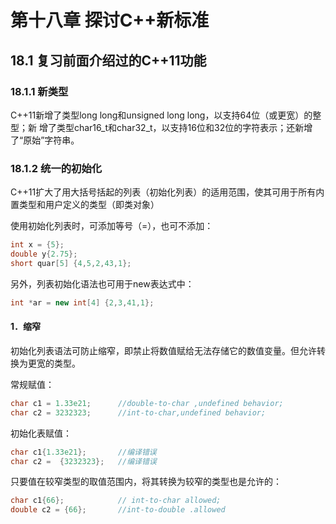 # 第十八章 探讨C++新标准
## 18.1 复习前面介绍过的C++11功能

### 18.1.1 新类型

C++11新增了类型long long和unsigned long long，以支持64位（或更宽）的整型；新
增了类型char16_t和char32_t，以支持16位和32位的字符表示；还新增了“原始”字符串。

### 18.1.2 统一的初始化

C++11扩大了用大括号括起的列表（初始化列表）的适用范围，使其可用于所有内置类型和用户定义的类型（即类对象）

使用初始化列表时，可添加等号（=），也可不添加：

```cpp
int x = {5};
double y{2.75};
short quar[5] {4,5,2,43,1};
```

另外，列表初始化语法也可用于new表达式中：

```cpp
int *ar = new int[4] {2,3,41,1};
```

#### 1．缩窄

初始化列表语法可防止缩窄，即禁止将数值赋给无法存储它的数值变量。但允许转换为更宽的类型。

常规赋值：

```cpp
char c1 = 1.33e21;  	//double-to-char ,undefined behavior;
char c2 = 3232323;  	//int-to-char,undefined behavior;
```

初始化表赋值：

```cpp
char c1{1.33e21};		//编译错误
char c2 =  {3232323};	//编译错误
```

只要值在较窄类型的取值范围内，将其转换为较窄的类型也是允许的：

```cpp
char c1{66};  			// int-to-char allowed;
double c2 = {66};		//int-to-double .allowed
```


